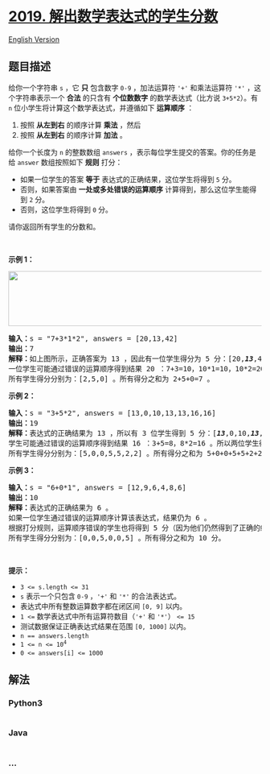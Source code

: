 # [2019. 解出数学表达式的学生分数](https://leetcode.cn/problems/the-score-of-students-solving-math-expression)

[English Version](/solution/2000-2099/2019.The%20Score%20of%20Students%20Solving%20Math%20Expression/README_EN.md)

## 题目描述

<!-- 这里写题目描述 -->

<p>给你一个字符串&nbsp;<code>s</code>&nbsp;，它 <strong>只</strong> 包含数字&nbsp;<code>0-9</code>&nbsp;，加法运算符&nbsp;<code>'+'</code>&nbsp;和乘法运算符&nbsp;<code>'*'</code>&nbsp;，这个字符串表示一个&nbsp;<strong>合法</strong>&nbsp;的只含有&nbsp;<strong>个位数</strong><strong>数字</strong>&nbsp;的数学表达式（比方说&nbsp;<code>3+5*2</code>）。有 <code>n</code>&nbsp;位小学生将计算这个数学表达式，并遵循如下 <strong>运算顺序</strong>&nbsp;：</p>

<ol>
	<li>按照 <strong>从左到右</strong>&nbsp;的顺序计算 <strong>乘法</strong>&nbsp;，然后</li>
	<li>按照 <strong>从左到右</strong>&nbsp;的顺序计算 <strong>加法</strong>&nbsp;。</li>
</ol>

<p>给你一个长度为 <code>n</code>&nbsp;的整数数组&nbsp;<code>answers</code>&nbsp;，表示每位学生提交的答案。你的任务是给 <code>answer</code>&nbsp;数组按照如下 <strong>规则</strong>&nbsp;打分：</p>

<ul>
	<li>如果一位学生的答案 <strong>等于</strong>&nbsp;表达式的正确结果，这位学生将得到 <code>5</code>&nbsp;分。</li>
	<li>否则，如果答案由&nbsp;<strong>一处或多处错误的运算顺序</strong>&nbsp;计算得到，那么这位学生能得到 <code>2</code>&nbsp;分。</li>
	<li>否则，这位学生将得到 <code>0</code>&nbsp;分。</li>
</ul>

<p>请你返回所有学生的分数和。</p>

<p>&nbsp;</p>

<p><strong>示例 1：</strong></p>

<p><img alt="" src="https://fastly.jsdelivr.net/gh/doocs/leetcode@main/solution/2000-2099/2019.The%20Score%20of%20Students%20Solving%20Math%20Expression/images/student_solving_math.png" style="width: 678px; height: 109px;"></p>

<pre><b>输入：</b>s = "7+3*1*2", answers = [20,13,42]
<b>输出：</b>7
<b>解释：</b>如上图所示，正确答案为 13 ，因此有一位学生得分为 5 分：[20,<em><strong>13</strong></em>,42] 。
一位学生可能通过错误的运算顺序得到结果 20 ：7+3=10，10*1=10，10*2=20 。所以这位学生得分为 2 分：[<em><strong>20</strong></em>,13,42] 。
所有学生得分分别为：[2,5,0] 。所有得分之和为 2+5+0=7 。
</pre>

<p><strong>示例 2：</strong></p>

<pre><b>输入：</b>s = "3+5*2", answers = [13,0,10,13,13,16,16]
<b>输出：</b>19
<b>解释：</b>表达式的正确结果为 13 ，所以有 3 位学生得到 5 分：[<em><strong>13</strong></em>,0,10,<em><strong>13</strong></em>,<em><strong>13</strong></em>,16,16] 。
学生可能通过错误的运算顺序得到结果 16 ：3+5=8，8*2=16 。所以两位学生得到 2 分：[13,0,10,13,13,<em><strong>16</strong></em>,<em><strong>16</strong></em>] 。
所有学生得分分别为：[5,0,0,5,5,2,2] 。所有得分之和为 5+0+0+5+5+2+2=19 。
</pre>

<p><strong>示例 3：</strong></p>

<pre><b>输入：</b>s = "6+0*1", answers = [12,9,6,4,8,6]
<b>输出：</b>10
<b>解释：</b>表达式的正确结果为 6 。
如果一位学生通过错误的运算顺序计算该表达式，结果仍为 6 。
根据打分规则，运算顺序错误的学生也将得到 5 分（因为他们仍然得到了正确的结果），而不是 2 分。
所有学生得分分别为：[0,0,5,0,0,5] 。所有得分之和为 10 分。
</pre>

<p>&nbsp;</p>

<p><strong>提示：</strong></p>

<ul>
	<li><code>3 &lt;= s.length &lt;= 31</code></li>
	<li><code>s</code>&nbsp;表示一个只包含&nbsp;<code>0-9</code>&nbsp;，<code>'+'</code>&nbsp;和&nbsp;<code>'*'</code>&nbsp;的合法表达式。</li>
	<li>表达式中所有整数运算数字都在闭区间&nbsp;<code>[0, 9]</code>&nbsp;以内。</li>
	<li><code>1 &lt;=</code>&nbsp;数学表达式中所有运算符数目（<code>'+'</code> 和&nbsp;<code>'*'</code>）&nbsp;<code>&lt;= 15</code></li>
	<li>测试数据保证正确表达式结果在范围&nbsp;<code>[0, 1000]</code>&nbsp;以内。</li>
	<li><code>n == answers.length</code></li>
	<li><code>1 &lt;= n &lt;= 10<sup>4</sup></code></li>
	<li><code>0 &lt;= answers[i] &lt;= 1000</code></li>
</ul>

## 解法

<!-- 这里可写通用的实现逻辑 -->

<!-- tabs:start -->

### **Python3**

<!-- 这里可写当前语言的特殊实现逻辑 -->

```python


```

### **Java**

<!-- 这里可写当前语言的特殊实现逻辑 -->

```java


```

### **...**

```


```

<!-- tabs:end -->
